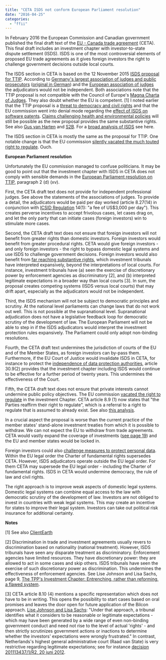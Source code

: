 ```yaml
---
title: "CETA ISDS not conform European Parliament resolution"
date: "2016-04-25"
categories: 
  - "ffii"
---
```


In February 2016 the European Commission and Canadian government published the final draft text of the [EU - Canada trade agreement](http://trade.ec.europa.eu/doclib/docs/2016/february/tradoc_154329.pdf) (CETA). This final draft includes an investment chapter with investor-to-state dispute settlement (ISDS). ISDS is one of the most controversial elements of proposed EU trade agreements as it gives foreign investors the right to challenge government decisions outside local courts.

The ISDS section in CETA is based on the 12 November 2015 [ISDS proposal for TTIP](http://trade.ec.europa.eu/doclib/docs/2015/november/tradoc_153955.pdf). According to [Germany's largest association of judges and public prosecutors](http://bilaterals.org/?opinion-on-the-establishment-of-an&lang=en) ([original in German](http://www.drb.de/fileadmin/docs/Stellungnahmen/2016/DRB_160201_Stn_Nr_04_Europaeisches_Investitionsgericht.pdf)) and the [European association of judges](http://www.iaj-uim.org/iuw/wp-content/uploads/2015/11/EAJ-report-TIPP-Court-october.pdf) the adjudicators would not be independent. Both associations note that the TTIP proposal is not compatible with the Council of Europe's [Magna Charta of Judges](https://wcd.coe.int/ViewDoc.jsp?p=&id=1707925&direct=true). They also doubt whether the EU is competent. \[1\] I noted earlier that the TTIP proposal is a [threat to democracy and civil rights](https://blog.ffii.org/eu-commission-isds-proposal-a-threat-to-democracy-and-civil-rights/) and that the EU commission went into denial mode regarding the [effect of ISDS on software patents](https://blog.ffii.org/eu-commission-goes-into-denial-mode-regarding-effect-isds-on-software-patents/). [Claims challenging health and environmental policies](http://www.foeeurope.org/new-EU-investment-proposal-won%E2%80%99t-prevent-corporate-attacks) will still be possible as the new proposal provides the same substantive rights. See also [Gus van Harten](http://papers.ssrn.com/sol3/papers.cfm?abstract_id=2692122) and [S2B](http://www.s2bnetwork.org/isds-courting-foreign-investors/). For a [broad analysis of ISDS](http://corporateeurope.org/international-trade/2016/02/zombie-isds) see here.

The ISDS section in CETA is mostly the same as the proposal for TTIP. One notable change is that the EU commission [silently vacated the much touted right to regulate](https://blog.ffii.org/ceta-who-pulled-the-plug-on-the-right-to-regulate/). Ouch.

**European Parliament resolution**

Unfortunately the EU commission managed to confuse politicians. It may be good to point out that the investment chapter with ISDS in CETA does not comply with sensible demands in the [European Parliament resolution on TTIP](http://www.europarl.europa.eu/sides/getDoc.do?pubRef=-//EP//TEXT+TA+P8-TA-2015-0252+0+DOC+XML+V0//EN), paragraph 2 (d) (xv).

First, the CETA draft text does not provide for independent professional judges. See above the statements of the associations of judges. To provide a detail, the adjudicators would be paid per day worked (article 8.27(14) in conjunction with [ICSID Regulation](https://icsid.worldbank.org/apps/ICSIDWEB/arbitrators/Pages/Claims-for-Fees-and-Expenses.aspx) 14(1): "a fee of US$3,000 per day"). This creates perverse incentives to accept frivolous cases, let cases drag on, and let the only party that can initiate cases (foreign investors) win to stimulate more cases.

Second, the CETA draft text does not ensure that foreign investors will not benefit from greater rights than domestic investors. Foreign investors would benefit from greater procedural rights. CETA would give foreign investors - and only foreign investors - the right to bypass domestic legal systems and use ISDS to challenge government decisions. Foreign investors would also benefit from [far reaching substantive rights](http://www.foeeurope.org/new-EU-investment-proposal-won%E2%80%99t-prevent-corporate-attacks), which investment tribunals have interpreted expansively, beyond the interpretations of local courts. For instance, investment tribunals have (a) seen the exercise of discretionary power by enforcement agencies as discriminatory \[2\], and (b) interpreted legitimate expectations in a broader way than local courts \[3\]. In sum, the proposal creates competing systems (ISDS versus local courts) that may drift apart, especially as the adjudicators would not be independent.

Third, the ISDS mechanism will not be subject to democratic principles and scrutiny. At the national level parliaments can change laws that do not work out well. This is not possible at the supranational level. Supranational adjudication does not have a legislative feedback loop for democratic scrutiny of the development of law. The European Parliament will not be able to step in if the ISDS adjudicators would interpret the investment protection rules expansively. The Parliament could only adopt non-binding resolutions.

Fourth, the CETA draft text undermines the jurisdiction of courts of the EU and of the Member States, as foreign investors can by-pass them. Furthermore, if the EU Court of Justice would invalidate ISDS in CETA, for instance to protect the [independence of data protection authorities](https://blog.ffii.org/?p=15468), article 30.9(2) provides that the investment chapter including ISDS would continue to be effective for a further period of twenty years. This undermines the effectiveness of the Court.

Fifth, the CETA draft text does not ensure that private interests cannot undermine public policy objectives. The EU commission [vacated the right to regulate](https://blog.ffii.org/ceta-who-pulled-the-plug-on-the-right-to-regulate/) in the investment Chapter. CETA article 8.9 (1) now states that "the Parties reaffirm their right to regulate", which is a referral to a right to regulate that is assumed to already exist. See also [this analysis](http://www.foeeurope.org/new-EU-investment-proposal-won%E2%80%99t-prevent-corporate-attacks).

In a crucial aspect the proposal is worse than the current practice of the member states' stand-alone investment treaties from which it is possible to withdraw. We can not expect the EU to withdraw from trade agreements. CETA would vastly expand the coverage of investments ([see page 19](http://corporateeurope.org/international-trade/2016/02/zombie-isds)) and the EU and member states would be locked in.

Foreign investors could also [challenge measures to protect personal data](https://blog.ffii.org/?p=15468). Within the EU legal order the Charter of fundamental rights supersedes CETA. However, ISDS adjudicators operate outside the EU legal order. For them CETA may supersede the EU legal order - including the Charter of fundamental rights. ISDS in CETA would undermine democracy, the rule of law and civil rights.

The right approach is to improve weak aspects of domestic legal systems. Domestic legal systems can combine equal access to the law with democratic scrutiny of the development of law. Investors are not obliged to invest in countries with weak legal systems. This may create an incentive for states to improve their legal system. Investors can take out political risk insurance for additional certainty.

**Notes**

\[1\] See also [ClientEarth](http://www.clientearth.org/health-environment/health-environment-publications/legality-of-investor-state-dispute-settlement-under-eu-law-3020)

\[2\] Discrimination in trade and investment agreements usually revers to discrimination based on nationality (national treatment). However, ISDS tribunals have seen any disparate treatment as discriminatory. Enforcement agencies have limited resources. They have discretionary power: they are allowed to act in some cases and skip others. ISDS tribunals have seen the exercise of such discretionary power as discrimination. This undermines the effectiveness of enforcement agencies. See Lise Johnson and Lisa Sachs, page 9, [The TPP's Investment Chapter: Entrenching, rather than reforming, a flawed system](http://ccsi.columbia.edu/files/2015/11/TPP-entrenching-flaws-21-Nov-FINAL.pdf).

\[3\] CETA article 8.10 (4) mentions a specific representation which does not have to be in writing. This opens the possibility to start cases based on oral promises and leaves the door open for future application of the Bilcon approach. [Lise Johnson and Lisa Sachs](http://ccsi.columbia.edu/files/2015/11/TPP-entrenching-flaws-21-Nov-FINAL.pdf): "Under that approach, a tribunal identifies what it considers to be reasonable or legitimate expectations - which may have been generated by a wide range of even non-binding government conduct and need not rise to the level of actual 'rights' - and then strictly scrutinizes government actions or inactions to determine whether the investors' expectations were wrongly frustrated." In contrast, Netherlands's highest general administrative court (Raad van State) is very restrictive regarding legitimate expectations; see for instance [decision 201113437/1/R2, 20 juni 2012](https://www.raadvanstate.nl/uitspraken/zoeken-in-uitspraken/tekst-uitspraak.html?id=68501&summary_only=&q+=201113437%2F1%2FR2).
